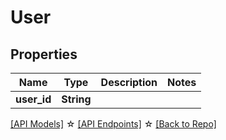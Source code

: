 # User

## Properties

Name | Type | Description | Notes
------------ | ------------- | ------------- | -------------
**user_id** | **String** |  | 

[[API Models]](./README.md#documentation-for-models) ☆ [[API Endpoints]](./README.md#documentation-for-api-endpoints) ☆ [[Back to Repo]](./README.md)


